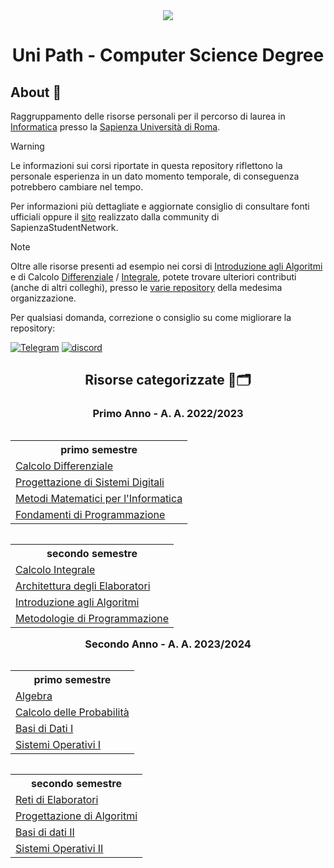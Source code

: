 <div align="center">
	<img src="https://media.salonedellostudente.it/app/uploads/2020/07/16134905/sapienza-roma-logo-01.png"> </img>

# Uni Path - Computer Science Degree

</div>

## About 🔎

Raggruppamento delle risorse personali per il percorso di laurea in [Informatica](https://corsidilaurea.uniroma1.it/it/corso/2022/29923/home) presso la [Sapienza Università di Roma](https://www.uniroma1.it/).

> [!WARNING]  
> Le informazioni sui corsi riportate in questa repository riflettono la personale esperienza in un dato momento temporale, di conseguenza potrebbero cambiare nel tempo.
>
> Per informazioni più dettagliate e aggiornate consiglio di consultare fonti ufficiali oppure il [sito](https://sapienzastudents.net/informatica/) realizzato dalla community di SapienzaStudentNetwork.

> [!NOTE]  
> Oltre alle risorse presenti ad esempio nei corsi di [Introduzione agli Algoritmi](./Primo%20Anno/Secondo%20Semestre/Introduzione%20agli%20Algoritmi) e di Calcolo [Differenziale](./Primo%20Anno/Primo%20Semestre/Calcolo%20Differenziale) / [Integrale](./Primo%20Anno/Secondo%20Semestre/Calcolo%20Integrale), potete trovare ulteriori contributi (anche di altri colleghi), presso le [varie repository](https://github.com/SapienzaStudentsNetwork) della medesima organizzazione.
>
> Per qualsiasi domanda, correzione o consiglio su come migliorare la repository:
>
>[![Telegram](https://img.shields.io/badge/Telegram-2CA5E0?style=for-the-badge&logo=telegram&logoColor=white)](https://t.me/FeddyLix17)
[![discord](https://img.shields.io/badge/Discord-7289DA?style=for-the-badge&logo=discord&logoColor=white)](https://discordapp.com/users/315821724639821829)

<div align="center">

## Risorse categorizzate 📖🗂️

### Primo Anno - A. A. 2022/2023

<table align="left">
    <tr>
        <th> primo semestre </th>
    </tr>
    <tr>
        <td> <a href="./Primo%20Anno/Primo%20Semestre/Calcolo%20Differenziale"> Calcolo Differenziale </a> </td>
    </tr>
    <tr>
        <td> <a href="./Primo%20Anno/Primo%20Semestre/Progettazione%20di%20Sistemi%20Digitali"> Progettazione di Sistemi Digitali </a> </td>
    </tr>
    <tr>
        <td> <a href="./Primo%20Anno/Primo%20Semestre/Metodi%20Matematici%20per%20l'informatica"> Metodi Matematici per l'Informatica </a> </td>
    </tr>
    <tr>
        <td> <a href="./Primo%20Anno/Primo%20Semestre/Fondamenti%20di%20programmazione"> Fondamenti di Programmazione </a> </td>
    </tr>
</table>

<table align="right">
    <tr>
        <th> secondo semestre </th>
    </tr>
    <tr>
        <td> <a href="./Primo%20Anno/Secondo%20Semestre/Calcolo%20Integrale"> Calcolo Integrale </a> </td>
    </tr>
    <tr>
        <td> <a href="./Primo%20Anno/Secondo%20Semestre/Architettura%20degli%20Elaboratori"> Architettura degli Elaboratori </a> </td>
    </tr>
    <tr>
        <td> <a href="./Primo%20Anno/Secondo%20Semestre/Introduzione%20agli%20Algoritmi"> Introduzione agli Algoritmi </a> </td>
    </tr>
    <tr>
        <td> <a href="./Primo%20Anno/Secondo%20Semestre/Metodologie%20di%20Programmazione"> Metodologie di Programmazione </a> </td>
    </tr>
</table>

<br> <br> <br> <br> <br> <br> <br> <br> <br>

### Secondo Anno - A. A. 2023/2024

<table align="left">
    <tr>
        <th> primo semestre </th>
    </tr>
    <tr>
        <td> <a href="./Secondo%20Anno/Primo%20Semestre/Algebra"> Algebra </a> </td>
    </tr>
    <tr>
        <td> <a href="./Secondo%20Anno/Primo%20Semestre/Calcolo%20delle%20Probabilità"> Calcolo delle Probabilità </a> </td>
    </tr>
    <tr>
        <td> <a href="./Secondo%20Anno/Primo%20Semestre/Basi%20di%20Dati%20I"> Basi di Dati I </a> </td>
    </tr>
    <tr>
        <td> <a href="./Secondo%20Anno/Primo%20Semestre/Sistemi%20Operativi%20I"> Sistemi Operativi I </a> </td>
    </tr>
</table>

<table align="right">
    <tr>
        <th> secondo semestre </th>
    </tr>
    <tr>
        <td> <a href="./Secondo%20Anno/Secondo%20Semestre/Reti%20di%20Elaboratori"> Reti di Elaboratori </a> </td>
    </tr>
    <tr>
        <td> <a href="./Secondo%20Anno/Secondo%20Semestre/Progettazione%20di%20Algoritmi"> Progettazione di Algoritmi </a> </td>
    </tr>
    <tr>
        <td> <a href="./Secondo%20Anno/Secondo%20Semestre/Basi%20di%20Dati%20II"> Basi di dati II </a> </td>
    </tr>
    <tr>
        <td> <a href="./Secondo%20Anno/Secondo%20Semestre/Sistemi%20Operativi%20II"> Sistemi Operativi II </a> </td>
    </tr>
</table>

</div>
